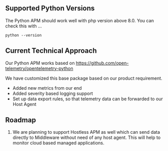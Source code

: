 ## Supported Python Versions

The Python APM should work well with php version above 8.0.
You can check this with ...
```
python --version
```

## Current Technical Approach

Our Python APM  works based on https://github.com/open-telemetry/opentelemetry-python

We have customized this base package based on our product requirement. 
* Added new metrics from our end
* Added severity based logging support
* Set up data export rules, so that telemetry data can be forwarded to our Host Agent

## Roadmap

1. We are planning to support Hostless APM as well which can send data directly to Middleware without need of any host agent. 
This will help to monitor cloud based managed applications.

